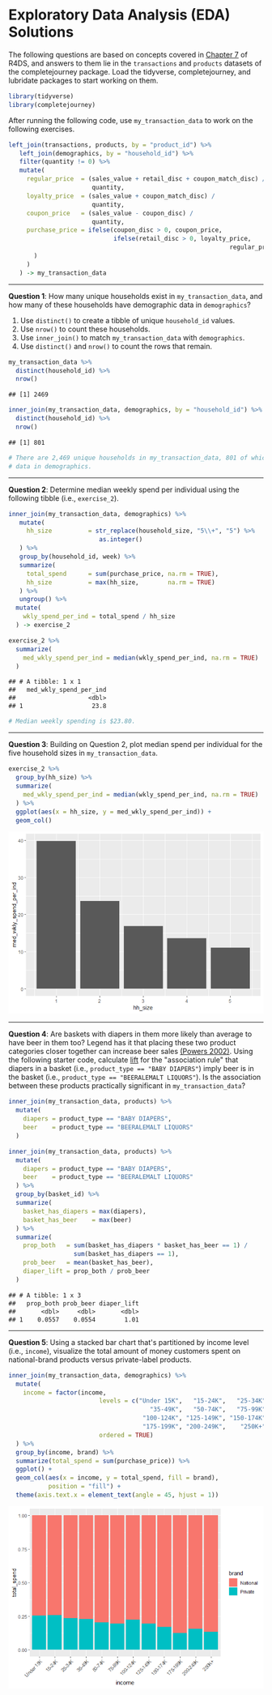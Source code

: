 Exploratory Data Analysis (EDA) Solutions
================

The following questions are based on concepts covered in [Chapter 7](http://r4ds.had.co.nz/exploratory-data-analysis.html) of R4DS, and answers to them lie in the `transactions` and `products` datasets of the completejourney package. Load the tidyverse, completejourney, and lubridate packages to start working on them.

``` r
library(tidyverse)
library(completejourney)
```

After running the following code, use `my_transaction_data` to work on the following exercises.

``` r
left_join(transactions, products, by = "product_id") %>% 
   left_join(demographics, by = "household_id") %>%
   filter(quantity != 0) %>%
   mutate(
     regular_price  = (sales_value + retail_disc + coupon_match_disc) /
                       quantity,
     loyalty_price  = (sales_value + coupon_match_disc) / 
                       quantity,
     coupon_price   = (sales_value - coupon_disc) / 
                       quantity,
     purchase_price = ifelse(coupon_disc > 0, coupon_price, 
                             ifelse(retail_disc > 0, loyalty_price,
                                                             regular_price
       )
     )
   ) -> my_transaction_data
```

------------------------------------------------------------------------

**Question 1**: How many unique households exist in `my_transaction_data`, and how many of these households have demographic data in `demographics`?

1.  Use `distinct()` to create a tibble of unique `household_id` values.
2.  Use `nrow()` to count these households.
3.  Use `inner_join()` to match `my_transaction_data` with `demographics`.
4.  Use `distinct()` and `nrow()` to count the rows that remain.

``` r
my_transaction_data %>% 
  distinct(household_id) %>% 
  nrow()
```

    ## [1] 2469

``` r
inner_join(my_transaction_data, demographics, by = "household_id") %>% 
  distinct(household_id) %>% 
  nrow()
```

    ## [1] 801

``` r
# There are 2,469 unique households in my_transaction_data, 801 of which have
# data in demographics.
```

------------------------------------------------------------------------

**Question 2**: Determine median weekly spend per individual using the following tibble (i.e., `exercise_2`).

``` r
inner_join(my_transaction_data, demographics) %>% 
   mutate(
     hh_size          = str_replace(household_size, "5\\+", "5") %>% 
                         as.integer()
   ) %>% 
   group_by(household_id, week) %>% 
   summarize(
     total_spend      = sum(purchase_price, na.rm = TRUE),
     hh_size          = max(hh_size,        na.rm = TRUE)
   ) %>% 
   ungroup() %>%
  mutate(
    wkly_spend_per_ind = total_spend / hh_size
  ) -> exercise_2
```

``` r
exercise_2 %>% 
  summarize(
    med_wkly_spend_per_ind = median(wkly_spend_per_ind, na.rm = TRUE)
  )
```

    ## # A tibble: 1 x 1
    ##   med_wkly_spend_per_ind
    ##                    <dbl>
    ## 1                   23.8

``` r
# Median weekly spending is $23.80.
```

------------------------------------------------------------------------

**Question 3**: Building on Question 2, plot median spend per individual for the five household sizes in `my_transaction_data`.

``` r
exercise_2 %>% 
  group_by(hh_size) %>% 
  summarize(
    med_wkly_spend_per_ind = median(wkly_spend_per_ind, na.rm = TRUE)
  ) %>% 
  ggplot(aes(x = hh_size, y = med_wkly_spend_per_ind)) +
  geom_col()
```

![](03-exploratory-data-analysis-solutions_files/figure-markdown_github/unnamed-chunk-6-1.png)

------------------------------------------------------------------------

**Question 4**: Are baskets with diapers in them more likely than average to have beer in them too? Legend has it that placing these two product categories closer together can increase beer sales [(Powers 2002)](https://www.theregister.co.uk/2006/08/15/beer_diapers/). Using the following starter code, calculate [lift](https://en.wikipedia.org/wiki/Lift_(data_mining)) for the "association rule" that diapers in a basket (i.e., `product_type == "BABY DIAPERS"`) imply beer is in the basket (i.e., `product_type == "BEERALEMALT LIQUORS"`). Is the association between these products practically significant in `my_transaction_data`?

``` r
inner_join(my_transaction_data, products) %>% 
  mutate(
    diapers = product_type == "BABY DIAPERS", 
    beer    = product_type == "BEERALEMALT LIQUORS"
  )
```

``` r
inner_join(my_transaction_data, products) %>% 
  mutate(
    diapers = product_type == "BABY DIAPERS", 
    beer    = product_type == "BEERALEMALT LIQUORS"
  ) %>%
  group_by(basket_id) %>%
  summarize(
    basket_has_diapers = max(diapers), 
    basket_has_beer    = max(beer)
  ) %>% 
  summarize(
    prop_both   = sum(basket_has_diapers * basket_has_beer == 1) / 
                  sum(basket_has_diapers == 1),
    prob_beer   = mean(basket_has_beer),
    diaper_lift = prop_both / prob_beer
  )
```

    ## # A tibble: 1 x 3
    ##   prop_both prob_beer diaper_lift
    ##       <dbl>     <dbl>       <dbl>
    ## 1    0.0557    0.0554        1.01

------------------------------------------------------------------------

**Question 5**: Using a stacked bar chart that's partitioned by income level (i.e., `income`), visualize the total amount of money customers spent on national-brand products versus private-label products.

``` r
inner_join(my_transaction_data, demographics) %>% 
  mutate(
    income = factor(income, 
                         levels = c("Under 15K",   "15-24K",   "25-34K", 
                                       "35-49K",   "50-74K",   "75-99K", 
                                     "100-124K", "125-149K", "150-174K", 
                                     "175-199K", "200-249K",    "250K+"),
                         ordered = TRUE)
  ) %>%
  group_by(income, brand) %>%
  summarize(total_spend = sum(purchase_price)) %>% 
  ggplot() +
  geom_col(aes(x = income, y = total_spend, fill = brand), 
           position = "fill") + 
  theme(axis.text.x = element_text(angle = 45, hjust = 1))
```

![](03-exploratory-data-analysis-solutions_files/figure-markdown_github/unnamed-chunk-9-1.png)
